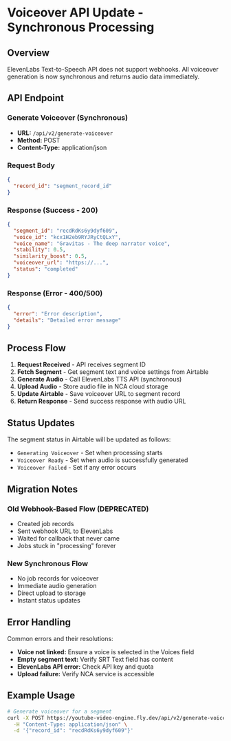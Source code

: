 # Voiceover API Update - Synchronous Processing

## Overview
ElevenLabs Text-to-Speech API does not support webhooks. All voiceover generation is now synchronous and returns audio data immediately.

## API Endpoint

### Generate Voiceover (Synchronous)
- **URL:** `/api/v2/generate-voiceover`
- **Method:** POST
- **Content-Type:** application/json

### Request Body
```json
{
  "record_id": "segment_record_id"
}
```

### Response (Success - 200)
```json
{
  "segment_id": "recdRdKs6y9dyf609",
  "voice_id": "kcx1H2eb9RYJRyCtQLxY",
  "voice_name": "Gravitas - The deep narrator voice",
  "stability": 0.5,
  "similarity_boost": 0.5,
  "voiceover_url": "https://...",
  "status": "completed"
}
```

### Response (Error - 400/500)
```json
{
  "error": "Error description",
  "details": "Detailed error message"
}
```

## Process Flow

1. **Request Received** - API receives segment ID
2. **Fetch Segment** - Get segment text and voice settings from Airtable
3. **Generate Audio** - Call ElevenLabs TTS API (synchronous)
4. **Upload Audio** - Store audio file in NCA cloud storage
5. **Update Airtable** - Save voiceover URL to segment record
6. **Return Response** - Send success response with audio URL

## Status Updates

The segment status in Airtable will be updated as follows:
- `Generating Voiceover` - Set when processing starts
- `Voiceover Ready` - Set when audio is successfully generated
- `Voiceover Failed` - Set if any error occurs

## Migration Notes

### Old Webhook-Based Flow (DEPRECATED)
- Created job records
- Sent webhook URL to ElevenLabs
- Waited for callback that never came
- Jobs stuck in "processing" forever

### New Synchronous Flow
- No job records for voiceover
- Immediate audio generation
- Direct upload to storage
- Instant status updates

## Error Handling

Common errors and their resolutions:
- **Voice not linked:** Ensure a voice is selected in the Voices field
- **Empty segment text:** Verify SRT Text field has content
- **ElevenLabs API error:** Check API key and quota
- **Upload failure:** Verify NCA service is accessible

## Example Usage

```bash
# Generate voiceover for a segment
curl -X POST https://youtube-video-engine.fly.dev/api/v2/generate-voiceover \
  -H "Content-Type: application/json" \
  -d '{"record_id": "recdRdKs6y9dyf609"}'
```
